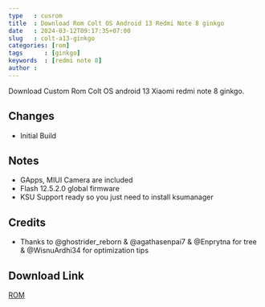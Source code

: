 ```yaml
---
type   : cusrom
title  : Download Rom Colt OS Android 13 Redmi Note 8 ginkgo
date   : 2024-03-12T09:17:35+07:00
slug   : colt-a13-ginkgo
categories: [rom]
tags      : [ginkgo]
keywords  : [redmi note 8]
author : 
---
```


Download Custom Rom Colt OS android 13 Xiaomi redmi note 8 ginkgo.

## Changes
- Initial Build

## Notes
- GApps, MIUI Camera are included
- Flash 12.5.2.0 global firmware
- KSU Support ready so you just need to install ksumanager

## Credits
- Thanks to @ghostrider_reborn & @agathasenpai7 & @Enprytna for tree & @WisnuArdhi34 for optimization tips


## Download Link
[ROM](https://sourceforge.net/projects/gogreenxiaomi/files/ginkgo/Rom-ColtEnigma/ColtOS-v13.4-minimal-Unofficial-ginkgo-20231111-1933-GAPPS.zip/download)

